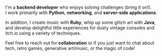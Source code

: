 I'm a **backend developer** who enjoys solving challenges (bring it on!).  
I work primarily with **Python**, **networking**, and **server-side applications**.  

In addition, I create music with **Ruby**, whip up some glitch art with **Java**,  
and develop delightful little experiences for dusty vintage consoles and itch.io using a variety of techniques.  

Feel free to reach out for **collaboration** or if you just want to chat about tech, retro games, generative art/music, or the magic of code!
